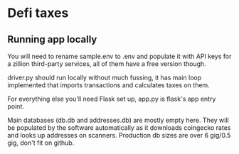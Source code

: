 # Defi taxes

## Running app locally

You will need to rename sample.env to .env and populate it with API keys for a zillion third-party services, all of them have a free version though.

driver.py should run locally without much fussing, it has main loop implemented that imports transactions and calculates taxes on them. 

For everything else you'll need Flask set up, app.py is flask's app entry point.

Main databases (db.db and addresses.db) are mostly empty here. They will be populated by the software automatically as it downloads coingecko rates and looks up addresses on scanners. Production db sizes are over 6 gig/0.5 gig, don't fit on github.